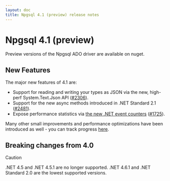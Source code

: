 ```yaml
---
layout: doc
title: Npgsql 4.1 (preview) release notes
---
```


# Npgsql 4.1 (preview)

Preview versions of the Npgsql ADO driver are available on nuget. 

## New Features

The major new features of 4.1 are:

* Support for reading and writing your types as JSON via the new, high-perf System.Text.Json API ([#2306](https://github.com/npgsql/npgsql/issues/2306)).
* Support for the new async methods introduced in .NET Standard 2.1 ([#2481](https://github.com/npgsql/npgsql/issues/2481)).
* Expose performance statistics via [the new .NET event counters](https://devblogs.microsoft.com/dotnet/introducing-diagnostics-improvements-in-net-core-3-0/) ([#1725](https://github.com/npgsql/npgsql/issues/1725)).

Many other small improvements and performance optimizations have been introduced as well - you can track progress [here](https://github.com/npgsql/npgsql/issues?utf8=%E2%9C%93&q=milestone%3A4.1).

## Breaking changes from 4.0

> [!CAUTION]
> .NET 4.5 and .NET 4.5.1 are no longer supported. .NET 4.6.1 and .NET Standard 2.0 are the lowest supported versions. 
